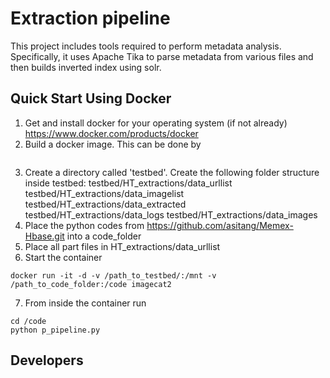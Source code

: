 # Extraction pipeline

This project includes tools required to perform metadata analysis. Specifically, it uses Apache Tika to parse metadata from various files and then builds inverted index using solr.


## Quick Start Using Docker

1. Get and install docker for your operating system (if not already) https://www.docker.com/products/docker
2. Build a docker image. This can be done by  
```docker build . -f docker/Dockerfile -t imagecat2
```

3. Create a directory called 'testbed'. Create the following folder structure inside testbed: 
    testbed/HT_extractions/data_urllist
    testbed/HT_extractions/data_imagelist
    testbed/HT_extractions/data_extracted
    testbed/HT_extractions/data_logs
    testbed/HT_extractions/data_images
4. Place the python codes from https://github.com/asitang/Memex-Hbase.git into a code_folder
5. Place all part files in HT_extractions/data_urllist
6. Start the container
```
docker run -it -d -v /path_to_testbed/:/mnt -v /path_to_code_folder:/code imagecat2
```


7. From inside the container run
```
cd /code
python p_pipeline.py
```




## Developers




 
  



